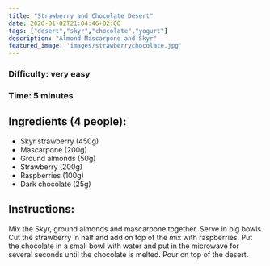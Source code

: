 ```yaml
---
title: "Strawberry and Chocolate Desert"
date: 2020-01-02T21:04:46+02:00
tags: ["desert","skyr","chocolate","yogurt"]
description: "Almond Mascarpone and Skyr"
featured_image: 'images/strawberrychocolate.jpg'
---
```


### Difficulty: very easy
### Time: 5 minutes


## Ingredients (4 people):
- Skyr strawberry (450g)
- Mascarpone (200g)
- Ground almonds (50g)
- Strawberry (200g)
- Raspberries (100g)
- Dark chocolate (25g)


## Instructions: 
Mix the Skyr, ground almonds and mascarpone together. Serve in big bowls. Cut the strawberry in half and add on top of the mix with raspberries. Put the chocolate in a small bowl with water and put in the microwave for several seconds until the chocolate is melted. Pour on top of the desert.



